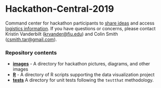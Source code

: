 # Hackathon-Central-2019

Command center for hackathon participants to [share ideas](https://github.com/IMCR-Hackathon/Hackathon-Central-2019/issues) and access [logistics information](https://github.com/IMCR-Hackathon/Hackathon-Central-2019/wiki). If you have questions or concerns, please contact Kristin Vanderbilt (krvander@fiu.edu) and Colin Smith (csmith.tar@gmail.com).

### Repository contents
* __[images](https://github.com/IMCR-Hackathon/Hackathon-Central-2019/tree/master/pictures)__ - A directory for hackathon pictures, diagrams, and other images
* __[R](https://github.com/IMCR-Hackathon/Hackathon-Central-2019/tree/master/R)__ - A directory of R scripts supporting the data visualization project
* __[tests](https://github.com/IMCR-Hackathon/Hackathon-Central-2019/tree/master/tests)__ A directory for unit tests following the `testthat` methodology.
